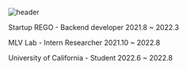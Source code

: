 ![header](https://capsule-render.vercel.app/api?type=wave&color=auto&height=300&section=header&text=%20HELLO&fontSize=90)

Startup REGO - Backend developer
2021.8 ~ 2022.3

MLV Lab - Intern Researcher
2021.10 ~ 2022.8

University of California - Student 
2022.6 ~ 2022.8


